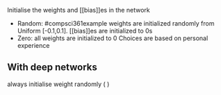 Initialise the weights and [[bias]]es in the network
- Random: #compsci361example weights are initialized randomly from Uniform [-0.1,0.1]. [[bias]]es are initialized to 0s
- Zero: all weights are initialized to 0
Choices are based on personal experience

## With deep networks
always initialise weight randomly ( )